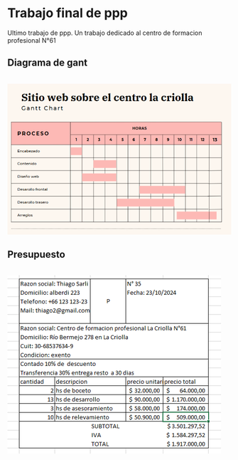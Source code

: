 # Trabajo final de ppp
Ultimo trabajo de ppp. Un trabajo dedicado al centro de formacion profesional N°61 
<br> <h2>Diagrama de gant</h2> <br>
<img src="Proceso.PNG"></img>
<br>  <h2>Presupuesto</h2> <br>
<img src="presupuesto.PNG"></img>
